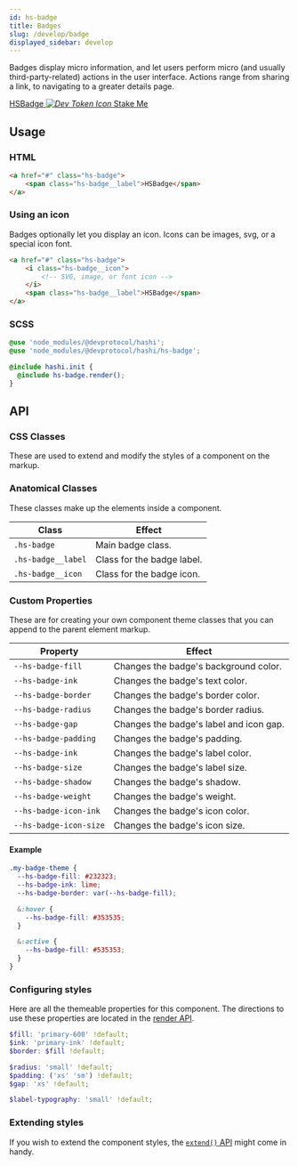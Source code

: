 ```yaml
---
id: hs-badge
title: Badges
slug: /develop/badge
displayed_sidebar: develop
---
```

Badges display micro information, and let users perform micro (and usually third-party-related) actions in the user
interface. Actions range from sharing a link, to navigating to a greater details page.

<div class="hs-component-preview">
  <a href="#" class="hs-badge">
    <span class="hs-badge__label">HSBadge</span>
  </a>
  <a href="#" class="hs-badge">
    <i class="hs-badge__icon">
      <img src="https://raw.githubusercontent.com/dev-protocol/hashi/main/docs/static/img/hashi-logo-minimal.png" alt="Dev Token Icon"/>
    </i>
    <span class="hs-badge__label">Stake Me</span>
  </a>
</div>

## Usage
### HTML
```html
<a href="#" class="hs-badge">
    <span class="hs-badge__label">HSBadge</span>
</a>
```

### Using an icon
Badges optionally let you display an icon. Icons can be images, svg, or a special icon font.
```html
<a href="#" class="hs-badge">
    <i class="hs-badge__icon">
        <!-- SVG, image, or font icon -->
    </i>
    <span class="hs-badge__label">HSBadge</span>
</a>
```

### SCSS
```scss
@use 'node_modules/@devprotocol/hashi';
@use 'node_modules/@devprotocol/hashi/hs-badge';

@include hashi.init {
  @include hs-badge.render();
}
```

## API
### CSS Classes
These are used to extend and modify the styles of a component on the markup.

### Anatomical Classes
These classes make up the elements inside a component.

| Class              | Effect                     |
|--------------------|----------------------------|
| `.hs-badge`        | Main badge class.          |
| `.hs-badge__label` | Class for the badge label. |
| `.hs-badge__icon`  | Class for the badge icon.  |

### Custom Properties
These are for creating your own component theme classes that you can append to the parent element markup.

| Property               | Effect                                  |
|------------------------|-----------------------------------------|
| `--hs-badge-fill`      | Changes the badge's background color.   |
| `--hs-badge-ink`       | Changes the badge's text color.         |
| `--hs-badge-border`    | Changes the badge's border color.       |
| `--hs-badge-radius`    | Changes the badge's border radius.      |
| `--hs-badge-gap`       | Changes the badge's label and icon gap. |
| `--hs-badge-padding`   | Changes the badge's padding.            |
| `--hs-badge-ink`       | Changes the badge's label color.        |
| `--hs-badge-size`      | Changes the badge's label size.         |
| `--hs-badge-shadow`    | Changes the badge's shadow.             |
| `--hs-badge-weight`    | Changes the badge's weight.             |
| `--hs-badge-icon-ink`  | Changes the badge's icon color.         |
| `--hs-badge-icon-size` | Changes the badge's icon size.          |

#### Example
```scss
.my-badge-theme {
  --hs-badge-fill: #232323;
  --hs-badge-ink: lime;
  --hs-badge-border: var(--hs-badge-fill);

  &:hover {
    --hs-badge-fill: #353535;
  }

  &:active {
    --hs-badge-fill: #535353;
  }
}
```

### Configuring styles
Here are all the themeable properties for this component. The directions to use these properties are located in
the [render API](index.md#modification-scss).

```scss
$fill: 'primary-600' !default;
$ink: 'primary-ink' !default;
$border: $fill !default;

$radius: 'small' !default;
$padding: ('xs' 'sm') !default;
$gap: 'xs' !default;

$label-typography: 'small' !default;
```

### Extending styles
If you wish to extend the component styles, the [`extend()` API](index.md#extension-scss) might come in handy.